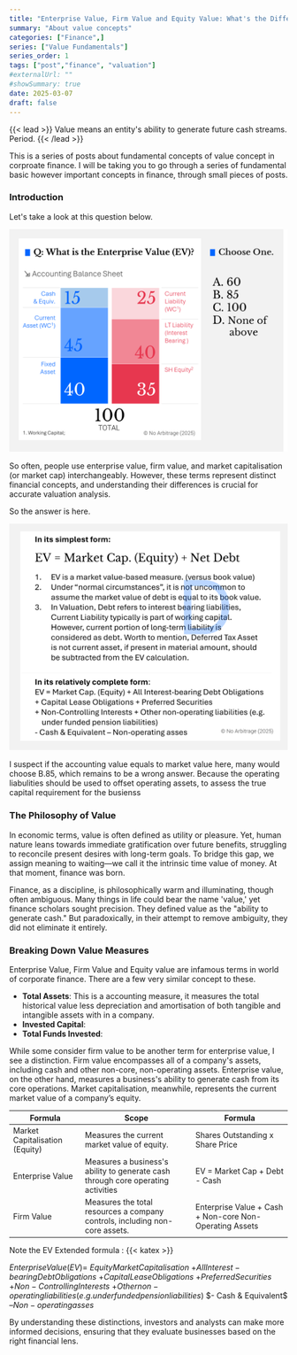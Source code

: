 ```yaml
---
title: "Enterprise Value, Firm Value and Equity Value: What's the Difference?"
summary: "About value concepts"
categories: ["Finance",]
series: ["Value Fundamentals"]
series_order: 1
tags: ["post","finance", "valuation"]
#externalUrl: ""
#showSummary: true
date: 2025-03-07
draft: false
---
```


{{< lead >}}
Value means an entity's ability to generate future cash streams. Period.
{{< /lead >}}

This is a series of posts about fundamental concepts of value concept in corproate finance. I will be taking you to go through a series of fundamental basic however important concepts in finance, through small pieces of posts. 

### Introduction
Let's take a look at this question below. 

![Question about EV Calculation](EV-flashcard-front.png)

So often, people use enterprise value, firm value, and market capitalisation (or market cap) interchangeably. However, these terms represent distinct financial concepts, and understanding their differences is crucial for accurate valuation analysis.

So the answer is here. 

![Question about EV Calculation](EV-flashcard-back.png)

I suspect if the accounting value equals to  market value here, many would choose B.85, which remains to be a wrong answer. Because the operating liabulities should be used to offset operating assets, to assess the true capital requirement for the busienss


### The Philosophy of Value


In economic terms, value is often defined as utility or pleasure. Yet, human nature leans towards immediate gratification over future benefits, struggling to reconcile present desires with long-term goals. To bridge this gap, we assign meaning to waiting—we call it the intrinsic time value of money. At that moment, finance was born.

Finance, as a discipline, is philosophically warm and illuminating, though often ambiguous. Many things in life could bear the name 'value,' yet finance scholars sought precision. They defined value as the "ability to generate cash." But paradoxically, in their attempt to remove ambiguity, they did not eliminate it entirely.

### Breaking Down Value Measures

Enterprise Value,  Firm Value and Equity value are infamous terms in world of corporate finance. There are a few very similar concept to these. 

+ **Total Assets**: This is a accounting measure, it measures the total historical value less depreciation and amortisation of both tangible and intangible assets with in a company.
+ **Invested Capital**: 
+ **Total Funds Invested**: 


While some consider firm value to be another term for enterprise value, I see a distinction. Firm value encompasses all of a company's assets, including cash and other non-core, non-operating assets. Enterprise value, on the other hand, measures a business's ability to generate cash from its core operations. Market capitalisation, meanwhile, represents the current market value of a company’s equity.

| Formula | Scope | Formula |
| --- | --- | --- |
| Market Capitalisation (Equity) | Measures the current market value of equity. | Shares Outstanding x Share Price |
| Enterprise Value | Measures a business's ability to generate cash through core operating activities | EV = Market Cap + Debt - Cash |
| Firm Value | Measures the total resources a company controls, including non-core assets. | Enterprise Value + Cash + Non-core Non-Operating Assets | 

Note the EV Extended formula :
{{< katex >}}

$Enterprise Value (EV) =$
$Equity Market Capitalisation$
$+ All Interest-bearing Debt Obligations$
$+ Capital Lease Obligations$
$+ Preferred Securities$
$+ Non-Controlling Interests$
$+ Other non-operating liabilities (e.g.under funded pension liabilities)$
$- Cash & Equivalent$
$– Non-operating asses$

By understanding these distinctions, investors and analysts can make more informed decisions, ensuring that they evaluate businesses based on the right financial lens.